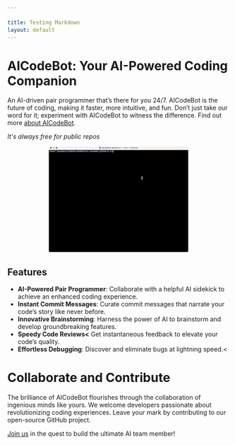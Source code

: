 ```yaml
---

title: Testing Markdown
layout: default
---
```

# AICodeBot: Your AI-Powered Coding Companion

An AI-driven pair programmer that’s there for you 24/7. AICodeBot is the future of coding, making it faster, more intuitive, and fun. Don’t just take our word for it; experiment with AICodeBot to witness the difference. Find out more <a href="https://novara-ai.github.io/aicodebot.github.io/about/"> about AICodeBot</a>.</p>
_It's always free for public repos_

<div align="center">
    <img src="images/alignment.gif" alt="alignment command example" style="max-width:100%; height:auto;">
</div>

## Features

* **AI-Powered Pair Programmer**: Collaborate with a helpful AI sidekick to achieve an enhanced coding experience.
* **Instant Commit Messages**: Curate commit messages that narrate your code’s story like never before.
* **Innovative Brainstorming**: Harness the power of AI to brainstorm and develop groundbreaking features.
* **Speedy Code Reviews<** Get instantaneous feedback to elevate your code’s quality.
* **Effortless Debugging**: Discover and eliminate bugs at lightning speed.<



# Collaborate and Contribute

The brilliance of AICodeBot flourishes through the collaboration of ingenious minds like yours. We welcome developers passionate about revolutionizing coding experiences. Leave your mark by contributing to our open-source GitHub project. </p>

<a href="https://github.com/gorillamania/AICodeBot" target="_blank">Join us</a> in the quest to build the ultimate AI team member!
